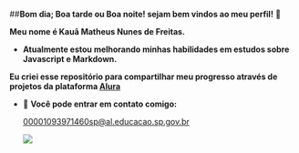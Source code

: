 ##**Bom dia; Boa tarde ou Boa noite! sejam bem vindos ao meu perfil!**  👋

**Meu nome é Kauã Matheus Nunes de Freitas.**

- **Atualmente estou melhorando minhas habilidades em estudos sobre Javascript e Markdown.**

**Eu criei esse repositório para compartilhar meu progresso através de projetos da plataforma [Alura](https://cursos.alura.com.br)**

- 🔭 **Você pode entrar em contato comigo:**

  00001093971460sp@al.educacao.sp.gov.br
  

  ![](https://media1.tenor.com/m/rwiQYAbzUS0AAAAC/emoji-funny.gif)
  
